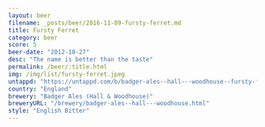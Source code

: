 ```yaml
---
layout: beer
filename: _posts/beer/2016-11-09-fursty-ferret.md
title: Fursty Ferret
category: beer
score: 5
beer-date: "2012-10-27"
desc: "The name is better than the taste"
permalink: /beer/:title.html
img: /img/list/fursty-ferret.jpeg
untappd: "https://untappd.com/b/badger-ales--hall---woodhouse--fursty-ferret/8932"
country: "England"
brewery: "Badger Ales (Hall & Woodhouse)"
breweryURL: "/brewery/badger-ales--hall---woodhouse.html"
style: "English Bitter"
---
```

